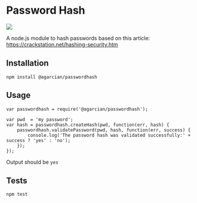 Password Hash
=========

<img src="https://travis-ci.org/agarcian/passwordhash.svg?branch=master"/>



A node.js module to hash passwords based on this article: https://crackstation.net/hashing-security.htm

## Installation

  `npm install @agarcian/passwordhash`

## Usage

    
    var passwordhash = require('@agarcian/passwordhash');
    
    var pwd  = 'my password';
    var hash = passwordhash.createHash(pwd, function(err, hash) {
        passwordhash.validatePassword(pwd, hash, function(err, success) {
            console.log('The password hash was validated successfully:' + success ? 'yes' : 'no');
        });
    });
  
  Output should be `yes`

## Tests

  `npm test`


